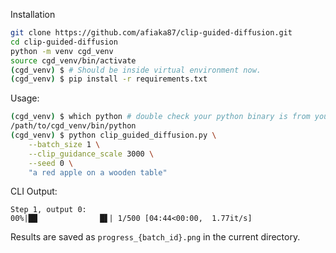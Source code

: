 Installation
```sh
git clone https://github.com/afiaka87/clip-guided-diffusion.git
cd clip-guided-diffusion
python -m venv cgd_venv
source cgd_venv/bin/activate
(cgd_venv) $ # Should be inside virtual environment now.
(cgd_venv) $ pip install -r requirements.txt
```

Usage:
```sh
(cgd_venv) $ which python # double check your python binary is from your virtual env
/path/to/cgd_venv/bin/python
(cgd_venv) $ python clip_guided_diffusion.py \
	--batch_size 1 \
	--clip_guidance_scale 3000 \
	--seed 0 \
	"a red apple on a wooden table"
```

CLI Output:
```
Step 1, output 0:
00%|██              █▋| 1/500 [04:44<00:00,  1.77it/s]
```


Results are saved as `progress_{batch_id}.png` in the current directory.


